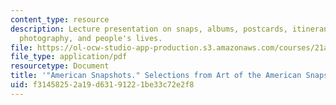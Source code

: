 ```yaml
---
content_type: resource
description: Lecture presentation on snaps, albums, postcards, itinerants, everyday
  photography, and people's lives.
file: https://ol-ocw-studio-app-production.s3.amazonaws.com/courses/21a-348-photography-and-truth-spring-2008/f31458252a19d63191221be33c72e2f8_MIT21A_348S08_snapshotsA.pdf
file_type: application/pdf
resourcetype: Document
title: '"American Snapshots." Selections from Art of the American Snapshot.'
uid: f3145825-2a19-d631-9122-1be33c72e2f8
---
```

